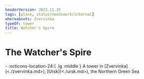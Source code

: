 ```yaml
---
headerVersion: 2023.11.25
tags: [place, status/needswork/internal]
whereabouts: Zvervinka
typeOf: tower
title: Watcher's Spire
---
```

# The Watcher's Spire
<div class="grid cards ext-narrow-margin ext-one-column" markdown>
-    :octicons-location-24:{ .lg .middle } A tower in [Zvervinka](<./zvervinka.md>), [Ursk](<./ursk.md>), the Northern Green Sea  
</div>


